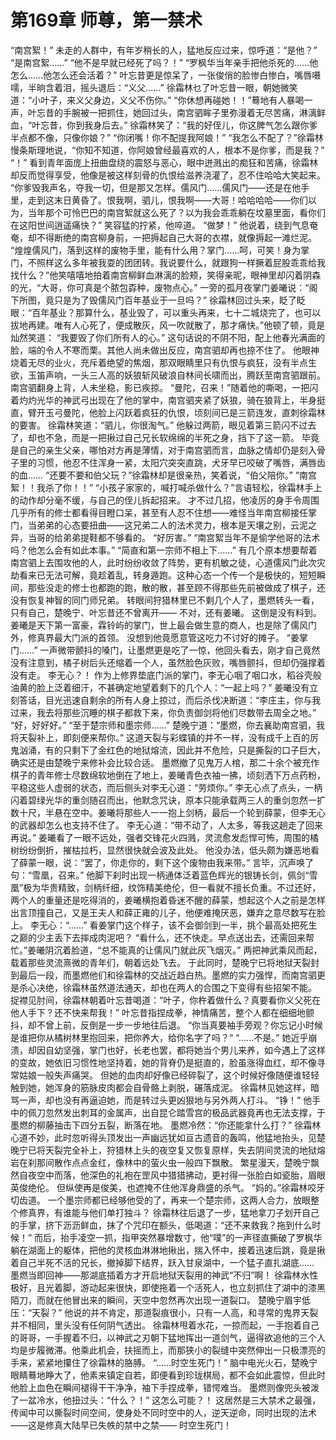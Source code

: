 # 第169章 师尊，第一禁术
“南宫絮！”
未走的人群中，有年岁稍长的人，猛地反应过来，惊呼道：“是他？”
“是南宫絮……”
“他不是早就已经死了吗？！”
“罗枫华当年亲手把他杀死的……他怎么……他怎么还会活着？”
叶忘昔更是惊呆了，一张俊俏的脸惨白惨白，嘴唇嗫嚅，半晌含着泪，摇头退后：“义父……”
徐霜林乜了叶忘昔一眼，朝她微笑道：“小叶子，来义父身边，义父不伤你。”
“你休想再碰她！！”蓦地有人暴喝一声，叶忘昔的手腕被一把抓住，她回过头，南宫驷眸子里弥漫着无尽苦痛，淋漓鲜血，“叶忘昔，你到我身后去。”
徐霜林笑了：“我的好侄儿，你这脾气怎么跟你爹半点都不像，只像你娘？”
“你闭嘴！你不配提我阿娘！”
“我怎么不配了？”徐霜林慢条斯理地说，“你知不知道，你阿娘曾经最喜欢的人，根本不是你爹，而是我？”
“！”
看到青年面庞上扭曲盘绕的震怒与恶心，眼中迸溅出的痴狂和苦痛，徐霜林却反而觉得享受，他像是被这样刻骨的仇恨给滋养浇灌了，忍不住哈哈大笑起来。
“你爹毁我声名，夺我一切，但是那又怎样。儒风门……儒风门——还是在他手里，走到这末日黄昏了。恨我啊，驷儿，恨我啊——大哥！哈哈哈哈——你们以为，当年那个可怜巴巴的南宫絮就这么死了？以为我会乖乖躺在坟墓里面，看你们在这阳世间逍遥痛快？”
笑容猛的拧紧，他啐道。
“做梦！”
他说着，绕到气息奄奄，却不得断绝的南宫柳身前，一把搙起自己大哥的衣襟，就像搙起一滩烂泥。
“煌煌儒风门，落到这样的废物手里，能有什么用？掌门……呵，可笑！身为掌门，不照样这么多年被我耍的团团转。我说要什么，就跟狗一样撅着屁股乖乖给我找什么？”他笑嘻嘻地拍着南宫柳鲜血淋漓的脸颊，笑得亲昵，眼神里却闪着阴森的光，“大哥，你可真是个脓包孬种，废物点心。”
一旁的孤月夜掌门姜曦说：“阁下所图，竟只是为了毁儒风门百年基业于一旦吗？”
徐霜林回过头来，眨了眨眼：“百年基业？那算什么，基业毁了，可以重头再来，七十二城烧完了，也可以拔地再建。唯有人心死了，便成散灰，风一吹就散了，那才痛快。”他顿了顿，竟是灿然笑道：
“我要毁了你们所有人的心。”
这句话说的不阴不阳，配上他春光满面的脸，端的令人不寒而栗。其他人尚未做出反应，南宫驷却再也捺不住了。
他眼神烧着无尽的业火，充斥着绝望的焦烟，那双眼睛里只有仇恨与疯狂，没有半点生欲，玉笛声响，一头三人高的妖狼斩风破浪自林间长啸而出，腾跃至南宫驷跟前。南宫驷翻身上背，人未坐稳，影已疾掠。
“曼陀，召来！”随着他的嘶喝，一把闪着灼灼光华的神武弓出现在了他的掌中，南宫驷夹紧了妖狼，骑在狼背上，半身挺直，臂开玉弓曼陀，他脸上闪跃着疯狂的仇恨，顷刻间已是三箭连发，直刺徐霜林的要害。
徐霜林笑道：“驷儿，你很淘气。”
他躲过两箭，眼见着第三箭闪不过去了，却也不急，而是一把揪过自己兄长软绵绵的半死之身，挡下了这一箭。
毕竟是自己的亲生父亲，哪怕对方再是薄情，对于南宫驷而言，血脉之情却仍是刻入骨子里的习惯，他忍不住浑身一紧，太阳穴突突直跳，犬牙早已咬破了嘴唇，满唇齿的血……
“还要不要和伯父玩？”徐霜林却是很亲热，笑着说，“伯父陪你。”
“南宫絮！！我杀了你！！”
“小孩子家家的，喊打喊杀做什么？”言语轻松，徐霜林手上的动作却分毫不缓，与自己的侄儿拆起招来。
才不过几招，他凌厉的身手令周围几乎所有的修士都看得目瞪口呆，甚至有人忍不住想——难怪当年南宫柳接任掌门，当弟弟的心态要扭曲——这兄弟二人的法术灵力，根本是天壤之别，云泥之异，当哥的给弟弟提鞋都不够看的。
“好厉害。”
“南宫絮当年不是偷学他哥的法术吗？他怎么会有如此本事。”
“简直和第一宗师不相上下……”
有几个原本想要帮着南宫驷上去围攻他的人，此时纷纷收敛了阵势，更有机敏之徒，心道儒风门此次灾劫看来已无法可解，竟趁着乱，转身遁跑。这种心态一个传一个是极快的，短短瞬间，那些没走的修士也都跑的跑，散的散，甚至顾不得那些先前被做成了棋子，还没有恢复神智的同门师兄弟。
转眼间狩猎林里已不剩几个人了，墨燃转头一看，只有自己，楚晚宁、叶忘昔还不曾离开——
不对，还有姜曦。
这倒是没有料到。姜曦是天下第一富豪，霖铃屿的掌门，世上最会做生意的商人，也是除了儒风门外，修真界最大门派的首领。
没想到他竟愿意管这吃力不讨好的摊子。
“姜掌门……”
一声微带颤抖的嗓门，让墨燃更是吃了一惊，他回头看去，刚才自己竟然没有注意到，橘子树后头还缩着一个人，虽然脸色灰败，嘴唇颤抖，但却仍强撑着没有走。
李无心？！
作为上修界垫底门派的掌门，李无心咽了咽口水，稻谷壳般油黄的脸上泛着细汗，不甚确定地望着剩下的几个人：“一起上吗？”
姜曦没有立刻答话，目光迅速自剩余的所有人身上掠过，而后杀伐决断道：“李庄主，你与我过来，我去将那些沉睡的棋子都救下来，你负责御剑将他们尽数带去周全之地。”
“好，好好好。”
“至于楚宗师和墨宗师……”
楚晚宁道：“墨燃，你去襄助南宫驷，我将天裂补上，即刻便来帮你。”
这道天裂与彩蝶镇的并不一样，没有成千上百的厉鬼汹涌，有的只剩下了金红色的地狱熔流，因此并不危险，只是撕裂的口子巨大，确实还是由楚晚宁来修补会比较合适。
墨燃撤了见鬼万人棺，那二十余个被充作棋子的青年修士尽数绵软地倒在了地上，姜曦青色衣袖一拂，顷刻洒下万点药粉，平稳这些人虚弱的状态，而后侧头对李无心道：“劳烦你。”
李无心点了点头，一柄闪着碧绿光华的重剑随召而出，他默念咒诀，原本只能承载两三人的重剑忽然一扩数十尺，半悬在空中。姜曦将那些人一一抱上剑柄，最后一个轮到薛蒙，但李无心的武器却怎么也支持不住了。
李无心道：“带不动了，人太多，等我这趟走了回来再说。”
姜曦看了一眼不远处，强者交锋花火四溅，灵流愈发彪悍可怖，周围的橘树纷纷倒折，摧枯拉朽，显然很快就会波及此处。
他没办法，低头颇为嫌恶地看了薛蒙一眼，说：“罢了，你走你的，剩下这个废物由我来带。”
言毕，沉声唤了句：“雪凰，召来。”
他脚下刹时出现一柄通体泛着蓝色辉光的银铸长剑，佩剑“雪凰”极为华贵精致，剑柄纤细，纹饰精美绝伦，但一看就不擅长负重。不过还好，两个人的重量还是吃得消的，姜曦横抱着昏迷不醒的薛蒙，想起这个人之前是怎样出言顶撞自己，又是王夫人和薛正雍的儿子，他便难掩厌恶，嫌弃之意尽数写在脸上。
李无心：“……”
看姜掌门这个样子，该不会御剑到一半，挑个最高处把死生之巅的少主丢下去摔成肉泥吧？
“看什么，还不快走。早点送出去，还需回来帮忙。”姜曦阴沉着脸道，“总不能真的让儒风门就此灰飞烟灭。”
两把神武乘风而起，载着那些灵流熹微的青年们，朝着远处飞去。
于此同时，楚晚宁已将地狱天裂封到最后一段，而墨燃他们和徐霜林的交战近趋白热。墨燃的实力强悍，而南宫驷更是杀心决绝，徐霜林虽然道法通天，却也在两人的合围之下变得有些招架不能。
捉襟见肘间，徐霜林朝着叶忘昔喝道：“叶子，你杵着做什么？真要看你义父死在他人手下？还不快来帮我！”
叶忘昔指捏成拳，神情痛苦，整个人都在细细地颤抖，却不曾上前，反倒是一步一步地往后退。
“你当真要袖手旁观？你忘记小时候是谁把你从橘树林里抱回来，把你养大，给你名字了吗？”
“……不是。”
她近乎崩溃，却因自幼坚强，掌门也好，长老也罢，都将她当个男儿来养，如今遇上了这样的变故，她依旧习惯性地坚持着，她的背脊仍是挺直的，脸虽涨得血红，却不像寻常姑娘一般失声痛哭。
但她的血肉却好像已经碎裂了，这个时候好像随便谁轻轻触到她，她浑身的筋脉皮肉都会自骨骼上剥脱，碾落成泥。
徐霜林见她这样，暗骂一声，却也没有再逼迫她，而是转过头更凶狠地与另外两人打斗。
“铮！”
他手中的佩刀忽然发出刺耳的金属声，出自昆仑踏雪宫的极品武器竟再也无法支撑，于墨燃的柳藤抽击下四分五裂，断落在地。
墨燃冷然：“你还能拿什么打？”
徐霜林心道不妙，此时忽听得头顶发出一声幽远犹如亘古遗音的轰鸣，他猛地抬头，见楚晚宁已将天裂完全补上，狩猎林上头的夜空复又恢复原样，失去阴间灵流的地狱熔岩在刹那间散作点点金红，像林中的萤火虫一般四下飘散。
繁星漫天，楚晚宁飘然自夜空中而落，他深色的礼袍在罡风中猎猎拂动，更衬得一张脸白如瓷胎，眉眼英俊绝伦。
但纵使再是俊美，也遮掩不住他浑身鼎盛的杀气。
“妈的。”徐霜林咬牙切齿道。
一个墨宗师都已经够他受的了，再来一个楚宗师，这两人合力，放眼整个修真界，有谁能与他们单打独斗？
徐霜林往后退了一步，猛地拿刀子划开自己的手掌，挤下沥沥鲜血，抹了个咒印在额头，低喝道：“还不来救我？拖到什么时候！”
而后，抬手凌空一抓，指甲突然暴增数寸，他“噗”的一声径直撕破了罗枫华躺在湖面上的躯体，把他的灵核血淋淋地揪出，揣入怀中，接着迅速后跳，竟是揪着自己半死不活的兄长，撤掉脚下结界，跃入甘泉湖中，一个猛子直扎湖底……
墨燃当即回神——那湖底插着方才开启地狱天裂用的神武“不归”啊！
徐霜林水性极好，且光着脚，游动起来很快，即使拖着一个活死人，也立刻抓住了湖中的漆黑陌刀，而就在他冒出来的瞬间，天空中忽然再次出现一道裂口。
楚晚宁眉宇低压：“天裂？”
他说的并不肯定，那道裂痕很小，只有一人高，和寻常的鬼界天裂并不相同，里头没有任何阴气透出。
徐霜林甩着水花，一掠而起，一手抱着自己的哥哥，一手握着不归，以神武之刃朝下猛地挥出一道剑气，逼得欲追他的三个人均是步履微滞。他乘此机会，扶摇而上，而那狭小的裂缝中突然伸出一只极漂亮的手来，紧紧地攥住了徐霜林的胳膊。
“……时空生死门！”
脑中电光火石，楚晚宁眼睛蓦地睁大了，他素来镇定自若，即便看到珍珑棋局，都不会如此震惊，但此时他脸上血色在瞬间褪得干干净净，袖下手捏成拳，错愕难当。
墨燃则像兜头被泼了一盆冷水，他扭过头：“什么？！”
这怎么可能？！
这居然是三大禁术之最强，传闻中可以撕裂时间空间，使身处不同时空中的人，逆天逆命，同时出现的法术——这是修真大陆早已失帙的禁中之禁——
时空生死门！
